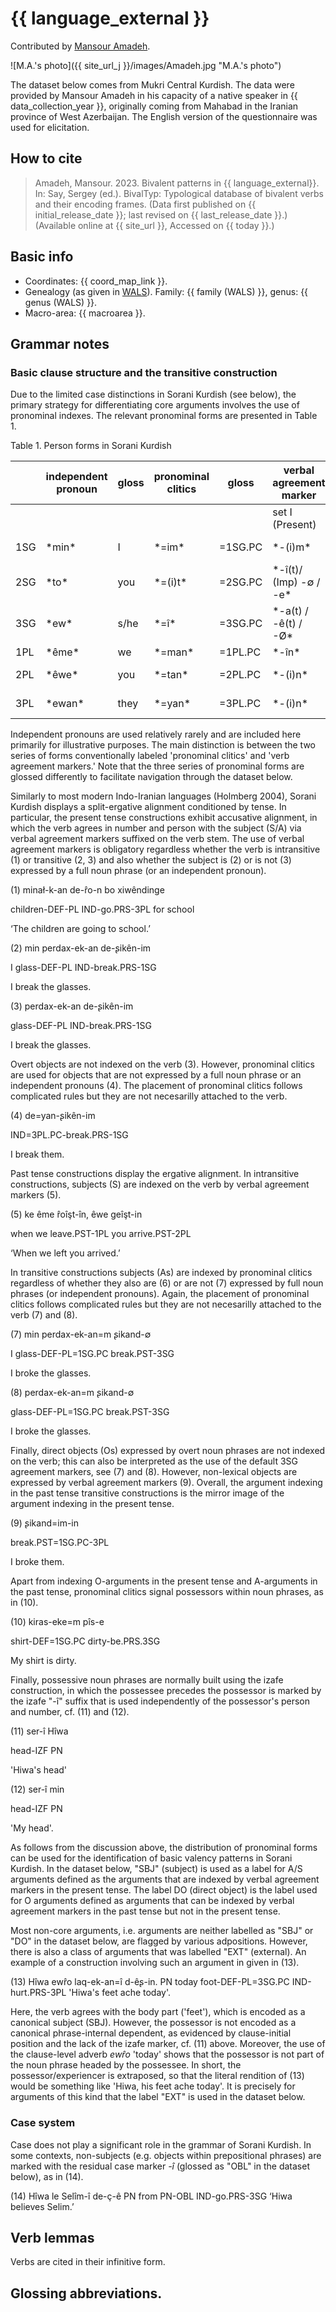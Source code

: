 # {{ language_external }}
Contributed by [Mansour Amadeh](https://www.researchgate.net/profile/Seyedmansour-Amadeh).

![M.A.'s photo]({{ site_url_j }}/images/Amadeh.jpg "M.A.'s photo")

The dataset below comes from Mukri Central Kurdish. The data were provided by Mansour Amadeh in his capacity of a native speaker in {{ data_collection_year }}, originally coming from Mahabad in the Iranian province of West Azerbaijan. The English version of the questionnaire was used for elicitation.

## How to cite
> Amadeh, Mansour. 2023. Bivalent patterns in {{ language_external}}. 
> In: Say, Sergey (ed.). BivalTyp: Typological database of bivalent verbs and their encoding frames. 
> (Data first published on {{ initial_release_date }}; 
> last revised on {{ last_release_date }}.) (Available online at {{ site_url }}, 
> Accessed on {{ today }}.)

## Basic info
- Coordinates: {{ coord_map_link }}.
- Genealogy (as given in [WALS](https://wals.info/)). Family: {{ family (WALS) }}, genus: {{ genus (WALS) }}.
- Macro-area: {{ macroarea }}.

## Grammar notes

### Basic clause structure and the transitive construction

Due to the limited case distinctions in Sorani Kurdish (see below), the primary strategy for differentiating core arguments involves the use of pronominal indexes. The relevant pronominal forms are presented in Table 1.

Table 1. Person forms in Sorani Kurdish

<div class="before-table"></div>

|     | independent pronoun | gloss | pronominal clitics | gloss    | verbal agreement marker   |          | gloss |
| --- | ------------------- | ----- | ------------------ | -------- | ------------------------- | ------------- | -- | 
|     |                     |       |                    |          | set I (Present)           | set II (Past) |  |
| 1SG | \*min\*             | I     | \*=im\*            | \=1SG.PC | \*-(i)m\*                 | \*-(i)m\*     | 1SG |
| 2SG | \*to\*              | you   | \*=(i)t\*          | \=2SG.PC | \*-î(t)/ (Imp) -∅ / -e\* | \*-î(t)\*    | 2SG |
| 3SG | \*ew\*              | s/he  | \*=î\*            | \=3SG.PC | \*-a(t) / -ê(t) / -Ø\*    | \*-∅\*        | 3SG |
| 1PL | \*ême\*            | we    | \*=man\*           | \=1PL.PC | \*-în\*                  | \*-în\*      | 1PL |
| 2PL | \*êwe\*            | you   | \*=tan\*           | \=2PL.PC | \*-(i)n\*                 | \*-(i)n\*     | 2PL |
| 3PL | \*ewan\*            | they  | \*=yan\*           | \=3PL.PC | \*-(i)n\*                 | \*-(i)n\*     | 3PL |

Independent pronouns are used relatively rarely and are included here primarily for illustrative purposes. The main distinction is between the two series of forms conventionally labeled 'pronominal clitics' and 'verb agreement markers.' Note that the three series of pronominal forms are glossed differently to facilitate navigation through the dataset below.

Similarly to most modern Indo-Iranian languages (Holmberg 2004), Sorani Kurdish displays a split-ergative alignment conditioned by tense. In particular, the present tense constructions exhibit accusative alignment, in which the verb agrees in number and person with the subject (S/A) via verbal agreement markers suffixed on the verb stem. The use of verbal agreement markers is obligatory regardless whether the verb is intransitive (1) or transitive (2, 3) and also whether the subject is (2) or is not (3) expressed by a full noun phrase (or an independent pronoun).

(1) minał-k-an de-r̂o-n bo xiwêndinge

children-DEF-PL IND-go.PRS-3PL for school

‘The children are going to school.’

(2) min perdax-ek-an de-ʂikên-im

I glass-DEF-PL IND-break.PRS-1SG

I break the glasses. 

(3) perdax-ek-an de-ʂikên-im

glass-DEF-PL IND-break.PRS-1SG

I break the glasses.

Overt objects are not indexed on the verb (3). However, pronominal clitics are used for objects that are not expressed by a full noun phrase or an independent pronouns (4). The placement of pronominal clitics follows complicated rules but they are not necesarilly attached to the verb.

(4) de=yan-ʂikên-im

IND=3PL.PC-break.PRS-1SG

I break them.

Past tense constructions display the ergative alignment. In intransitive constructions, subjects (S) are indexed on the verb by verbal agreement markers (5).

(5) ke ême r̂oîşt-în, êwe geîşt-in

when we leave.PST-1PL you arrive.PST-2PL

‘When we left you arrived.’

In transitive constructions subjects (As) are indexed by pronominal clitics regardless of whether they also are (6) or are not (7) expressed by full noun phrases (or independent pronouns). Again, the placement of pronominal clitics follows complicated rules but they are not necesarilly attached to the verb (7) and (8).

(7) min perdax-ek-an=m ʂikand-∅

I glass-DEF-PL=1SG.PC break.PST-3SG

I broke the glasses.

(8) perdax-ek-an=m ʂikand-∅

glass-DEF-PL=1SG.PC break.PST-3SG

I broke the glasses.

Finally, direct objects (Os) expressed by overt noun phrases are not indexed on the verb; this can also be interpreted as the use of the default 3SG agreement markers, see (7) and (8). However, non-lexical objects are expressed by verbal agreement markers (9). Overall, the argument indexing in the past tense transitive constructions is the mirror image of the argument indexing in the present tense.

(9) ʂikand=im-in

break.PST=1SG.PC-3PL

I broke them.

Apart from indexing O-arguments in the present tense and A-arguments in the past tense, pronominal clitics signal possessors within noun phrases, as in (10).

(10) kiras-eke=m pîs-e

shirt-DEF=1SG.PC dirty-be.PRS.3SG

My shirt is dirty.

Finally, possessive noun phrases are normally built using the izafe construction, in which the possessee precedes the possessor is marked by the izafe "-î" suffix that is used independently of the possessor's person and number, cf. (11) and (12). 

(11) ser-î Hîwa 

head-IZF PN 

'Hiwa's head'

(12) ser-î min

head-IZF PN

'My head'.

As follows from the discussion above, the distribution of pronominal forms can be used for the identification of basic valency patterns in Sorani Kurdish. In the dataset below, "SBJ" (subject) is used as a label for A/S arguments defined as the arguments that are indexed by verbal agreement markers in the present tense. The label DO (direct object) is the label used for O arguments defined as arguments that can be indexed by verbal agreement markers in the past tense but not in the present tense. 

Most non-core arguments, i.e. arguments are neither labelled as "SBJ" or "DO" in the dataset below, are flagged by various adpositions. However, there is also a class of arguments that was labelled "EXT" (external). An example of a construction involving such an argument in given in (13).

(13) Hîwa ewr̂o laq-ek-an=î d-êʂ-in.
PN today foot-DEF-PL=3SG.PC IND-hurt.PRS-3PL
'Hiwa's feet ache today'.

Here, the verb agrees with the body part ('feet'), which is encoded as a canonical subject (SBJ). However, the possessor is not encoded as a canonical phrase-internal dependent, as evidenced by clause-initial position and the lack of the izafe marker, cf. (11) above. Moreover, the use of the clause-level adverb *ewr̂o* 'today' shows that the possessor is not part of the noun phrase headed by the possessee. In short, the possessor/experiencer is extraposed, so that the literal rendition of (13) would be something like 'Hiwa, his feet ache today'. It is precisely for arguments of this kind that the label "EXT" is used in the dataset below.

### Case system

Case does not play a significant role in the grammar of Sorani Kurdish. In some contexts, non-subjects (e.g. objects within prepositional phrases) are marked with the residual case marker *-î* (glossed as "OBL" in the dataset below), as in (14).

(14) Hîwa le Selîm-î de-ç-ê
PN from PN-OBL IND-go.PRS-3SG
‘Hiwa believes Selim.’

## Verb lemmas

Verbs are cited in their infinitive form.

## Glossing abbreviations.



